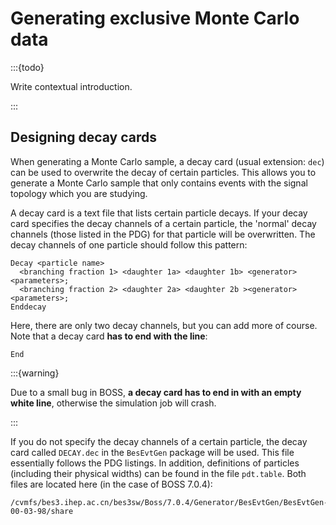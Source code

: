 # Generating exclusive Monte Carlo data

:::{todo}

Write contextual introduction.

:::

## Designing decay cards

When generating a Monte Carlo sample, a decay card (usual extension: `dec`) can be used
to overwrite the decay of certain particles. This allows you to generate a Monte Carlo
sample that only contains events with the signal topology which you are studying.

A decay card is a text file that lists certain particle decays. If your decay card
specifies the decay channels of a certain particle, the 'normal' decay channels (those
listed in the PDG) for that particle will be overwritten. The decay channels of one
particle should follow this pattern:

```text
Decay <particle name>
  <branching fraction 1> <daughter 1a> <daughter 1b> <generator> <parameters>;
  <branching fraction 2> <daughter 2a> <daughter 2b ><generator> <parameters>;
Enddecay
```

Here, there are only two decay channels, but you can add more of course. Note that a
decay card **has to end with the line**:

```text
End
```

:::{warning}

Due to a small bug in BOSS, **a decay card has to end in with an empty white line**,
otherwise the simulation job will crash.

:::

If you do not specify the decay channels of a certain particle, the decay card called
`DECAY.dec` in the `BesEvtGen` package will be used. This file essentially follows the
PDG listings. In addition, definitions of particles (including their physical widths)
can be found in the file `pdt.table`. Both files are located here (in the case of BOSS
7.0.4):

```text
/cvmfs/bes3.ihep.ac.cn/bes3sw/Boss/7.0.4/Generator/BesEvtGen/BesEvtGen-00-03-98/share
```
